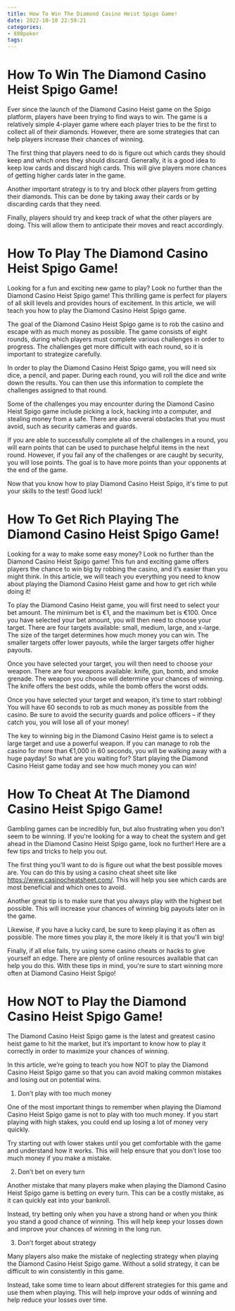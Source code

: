 ```yaml
---
title: How To Win The Diamond Casino Heist Spigo Game!
date: 2022-10-10 22:59:21
categories:
- 888poker
tags:
---
```



#  How To Win The Diamond Casino Heist Spigo Game!

Ever since the launch of the Diamond Casino Heist game on the Spigo platform, players have been trying to find ways to win. The game is a relatively simple 4-player game where each player tries to be the first to collect all of their diamonds. However, there are some strategies that can help players increase their chances of winning.

The first thing that players need to do is figure out which cards they should keep and which ones they should discard. Generally, it is a good idea to keep low cards and discard high cards. This will give players more chances of getting higher cards later in the game.

Another important strategy is to try and block other players from getting their diamonds. This can be done by taking away their cards or by discarding cards that they need.

Finally, players should try and keep track of what the other players are doing. This will allow them to anticipate their moves and react accordingly.

#  How To Play The Diamond Casino Heist Spigo Game!

Looking for a fun and exciting new game to play? Look no further than the Diamond Casino Heist Spigo game! This thrilling game is perfect for players of all skill levels and provides hours of excitement. In this article, we will teach you how to play the Diamond Casino Heist Spigo game.

The goal of the Diamond Casino Heist Spigo game is to rob the casino and escape with as much money as possible. The game consists of eight rounds, during which players must complete various challenges in order to progress. The challenges get more difficult with each round, so it is important to strategize carefully.

In order to play the Diamond Casino Heist Spigo game, you will need six dice, a pencil, and paper. During each round, you will roll the dice and write down the results. You can then use this information to complete the challenges assigned to that round.

Some of the challenges you may encounter during the Diamond Casino Heist Spigo game include picking a lock, hacking into a computer, and stealing money from a safe. There are also several obstacles that you must avoid, such as security cameras and guards.

If you are able to successfully complete all of the challenges in a round, you will earn points that can be used to purchase helpful items in the next round. However, if you fail any of the challenges or are caught by security, you will lose points. The goal is to have more points than your opponents at the end of the game.

Now that you know how to play Diamond Casino Heist Spigo, it's time to put your skills to the test! Good luck!

#  How To Get Rich Playing The Diamond Casino Heist Spigo Game!

Looking for a way to make some easy money? Look no further than the Diamond Casino Heist Spigo game! This fun and exciting game offers players the chance to win big by robbing the casino, and it’s easier than you might think. In this article, we will teach you everything you need to know about playing the Diamond Casino Heist game and how to get rich while doing it!

To play the Diamond Casino Heist game, you will first need to select your bet amount. The minimum bet is €1, and the maximum bet is €100. Once you have selected your bet amount, you will then need to choose your target. There are four targets available: small, medium, large, and x-large. The size of the target determines how much money you can win. The smaller targets offer lower payouts, while the larger targets offer higher payouts.

Once you have selected your target, you will then need to choose your weapon. There are four weapons available: knife, gun, bomb, and smoke grenade. The weapon you choose will determine your chances of winning. The knife offers the best odds, while the bomb offers the worst odds.

Once you have selected your target and weapon, it’s time to start robbing! You will have 60 seconds to rob as much money as possible from the casino. Be sure to avoid the security guards and police officers – if they catch you, you will lose all of your money!

The key to winning big in the Diamond Casino Heist game is to select a large target and use a powerful weapon. If you can manage to rob the casino for more than €1,000 in 60 seconds, you will be walking away with a huge payday! So what are you waiting for? Start playing the Diamond Casino Heist game today and see how much money you can win!

#  How To Cheat At The Diamond Casino Heist Spigo Game!

Gambling games can be incredibly fun, but also frustrating when you don't seem to be winning. If you're looking for a way to cheat the system and get ahead in the Diamond Casino Heist Spigo game, look no further! Here are a few tips and tricks to help you out.

The first thing you'll want to do is figure out what the best possible moves are. You can do this by using a casino cheat sheet site like https://www.casinocheatsheet.com/. This will help you see which cards are most beneficial and which ones to avoid.

Another great tip is to make sure that you always play with the highest bet possible. This will increase your chances of winning big payouts later on in the game.

Likewise, if you have a lucky card, be sure to keep playing it as often as possible. The more times you play it, the more likely it is that you'll win big!

Finally, if all else fails, try using some casino cheats or hacks to give yourself an edge. There are plenty of online resources available that can help you do this. With these tips in mind, you're sure to start winning more often at Diamond Casino Heist Spigo!

#  How NOT to Play the Diamond Casino Heist Spigo Game!

The Diamond Casino Heist Spigo game is the latest and greatest casino heist game to hit the market, but it’s important to know how to play it correctly in order to maximize your chances of winning.

In this article, we’re going to teach you how NOT to play the Diamond Casino Heist Spigo game so that you can avoid making common mistakes and losing out on potential wins.

1. Don’t play with too much money

One of the most important things to remember when playing the Diamond Casino Heist Spigo game is not to play with too much money. If you start playing with high stakes, you could end up losing a lot of money very quickly.

Try starting out with lower stakes until you get comfortable with the game and understand how it works. This will help ensure that you don’t lose too much money if you make a mistake.

2. Don’t bet on every turn

Another mistake that many players make when playing the Diamond Casino Heist Spigo game is betting on every turn. This can be a costly mistake, as it can quickly eat into your bankroll.

Instead, try betting only when you have a strong hand or when you think you stand a good chance of winning. This will help keep your losses down and improve your chances of winning in the long run.

3. Don’t forget about strategy

Many players also make the mistake of neglecting strategy when playing the Diamond Casino Heist Spigo game. Without a solid strategy, it can be difficult to win consistently in this game.

Instead, take some time to learn about different strategies for this game and use them when playing. This will help improve your odds of winning and help reduce your losses over time.